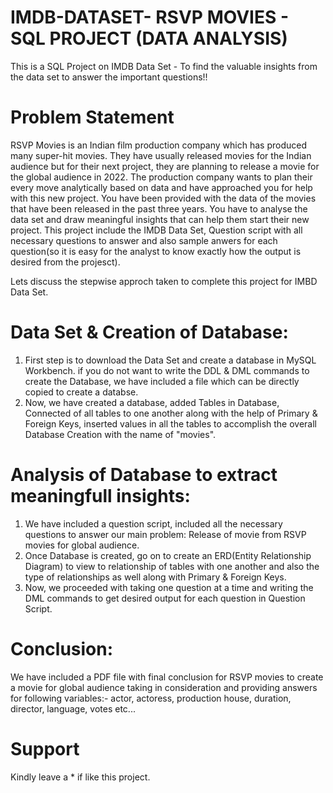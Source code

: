 # IMDB-DATASET- RSVP MOVIES - SQL PROJECT (DATA ANALYSIS)
This is a SQL Project on IMDB Data Set - To find the valuable insights from the data set to answer the important questions!!

# Problem Statement
RSVP Movies is an Indian film production company which has produced many super-hit movies. They have usually released movies for the Indian audience but for their next project, they are planning to release a movie for the global audience in 2022.
The production company wants to plan their every move analytically based on data and have approached you for help with this new project. You have been provided with the data of the movies that have been released in the past three years. You have to analyse the data set and draw meaningful insights that can help them start their new project. This project include the IMDB Data Set, Question script with all necessary questions to answer and also sample anwers for each question(so it is easy for the analyst to know exactly how the output is desired from the projesct).

Lets discuss the stepwise approch taken to complete this project for IMBD Data Set.
# Data Set & Creation of Database:
1. First step is to download the Data Set and create a database in MySQL Workbench. if you do not want to write the DDL & DML commands to create the Database, we have included a file which can be directly copied to create a databse.
2. Now, we have created a database, added Tables in Database, Connected of all tables to one another along with the help of Primary & Foreign Keys, inserted values in all the tables to accomplish the overall Database Creation with the name of "movies".

# Analysis of Database to extract meaningfull insights:
1. We have included a question script, included all the necessary questions to answer our main problem: Release of movie from RSVP movies for global audience.
2. Once Database is created, go on to create an ERD(Entity Relationship Diagram) to view to relationship of tables with one another and also the type of relationships as well along with Primary & Foreign Keys.
3. Now, we proceeded with taking one question at a time and writing the DML commands to get desired output for each question in Question Script.

# Conclusion:

We have included a PDF file with final conclusion for RSVP movies to create a movie for global audience taking in consideration and providing answers for following variables:- actor, actoress, production house, duration, director, language, votes etc...

# Support

Kindly leave a * if like this project.
